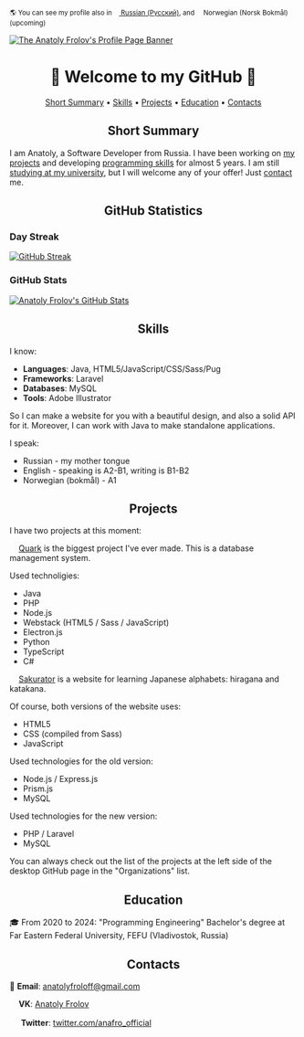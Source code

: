 <sup>🌎 You can see my profile also in <a href="https://github.com/anafro/anafro/blob/main/Pages/Profile%20Readme%20In%20Russian.md"><img src="https://upload.wikimedia.org/wikipedia/commons/f/f3/Flag_of_Russia.svg" height="9"> Russian (Русский)</a>, and <img src="https://upload.wikimedia.org/wikipedia/commons/d/d9/Flag_of_Norway.svg" height="9"> Norwegian (Norsk Bokmål) (upcoming)</sup>


[![The Anatoly Frolov's Profile Page Banner](https://github.com/anafro/anafro/blob/main/Banners/Profile.Banner.png?raw=true "Press the right mouse button and then press 'Copy the URL' to copy the URL to my GitHub page")](https://github.com/anafro)

<h1 align="center">🌿 Welcome to my GitHub 🌿</h1>

<p align="center">
    <a href="#short-summary">Short Summary</a> •
    <a href="#skills">Skills</a> •
    <a href="#projects">Projects</a> •
    <a href="#education">Education</a> •
    <a href="#contacts">Contacts</a>
</p>

<h2 align="center">Short Summary</h2>
I am Anatoly, a Software Developer from Russia. I have been working on <a href="#projects">my projects</a> and developing <a href="#skills">programming skills</a> for almost 5 years. I am still <a href="#education">studying at my university</a>, but I will welcome any of your offer! Just <a href="#contacts">contact</a> me.

<h2 align="center">GitHub Statistics</h2>

### Day Streak

[![GitHub Streak](https://streak-stats.demolab.com?user=anafro&theme=nord&hide_border=true&border_radius=3)](https://git.io/streak-stats)

### GitHub Stats

[![Anatoly Frolov's GitHub Stats](https://github-readme-stats.vercel.app/api?username=anafro&show_icons=true&theme=nord&hide_title=true)](https://github.com/anuraghazra/github-readme-stats)

<h2 align="center">Skills</h2>
I know:

* **Languages**: Java, HTML5/JavaScript/CSS/Sass/Pug
* **Frameworks**: Laravel
* **Databases**: MySQL
* **Tools**: Adobe Illustrator

So I can make a website for you with a beautiful design, and also a solid API for it. Moreover, I can work with Java to make standalone applications.

I speak:

* Russian - my mother tongue
* English - speaking is A2-B1, writing is B1-B2
* Norwegian (bokmål) - A1

<h2 align="center">Projects</h2>
I have two projects at this moment:

<img src="https://raw.githubusercontent.com/anafro/anafro/a54046d5e85e449e4266ecb2957c90880f1e1953/Logos/Quark.svg" width="12" height="12"> <a href="https://github.com/quark-dbms">Quark</a> is the biggest project I've ever made. This is a database management system. 

Used technoligies: 

* Java
* PHP
* Node.js
* Webstack (HTML5 / Sass / JavaScript)
* Electron.js
* Python
* TypeScript
* C#

<img src="https://raw.githubusercontent.com/anafro/anafro/a54046d5e85e449e4266ecb2957c90880f1e1953/Logos/Sakurator.svg" width="12" height="12"> <a href="https://github.com/sakurator">Sakurator</a> is a website for learning Japanese alphabets: hiragana and katakana.

Of course, both versions of the website uses:

* HTML5
* CSS (compiled from Sass)
* JavaScript

Used technologies for the old version:

* Node.js / Express.js
* Prism.js
* MySQL

Used technologies for the new version:

* PHP / Laravel
* MySQL

You can always check out the list of the projects at the left side of the desktop GitHub page in the "Organizations" list.


<h2 align="center">Education</h2>

🎓 From 2020 to 2024: "Programming Engineering" Bachelor's degree at Far Eastern Federal University, FEFU (Vladivostok, Russia)

<h2 align="center">Contacts</h2>

📧 **Email**: <a href="mailto:anatolyfroloff@gmail.com">anatolyfroloff@gmail.com</a><!-- and <a href="mailto:contact@anafro.ru">contact@anafro.ru</a>-->

<img src="https://upload.wikimedia.org/wikipedia/commons/thumb/2/21/VK.com-logo.svg/288px-VK.com-logo.svg.png" width="12" height="12"> **VK**: <a href="https://vk.com/anafro">Anatoly Frolov</a>

<img src="https://upload.wikimedia.org/wikipedia/sco/9/9f/Twitter_bird_logo_2012.svg" width="16"> **Twitter**: [twitter.com/anafro_official](https://twitter.com/anafro_official)